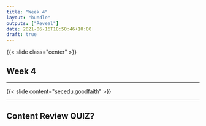 ```yaml
---
title: "Week 4"
layout: "bundle"
outputs: ["Reveal"]
date: 2021-06-16T18:50:46+10:00
draft: true
---
```


{{< slide class="center" >}}

## Week 4

---

{{< slide content="secedu.goodfaith" >}}

---

## Content Review QUIZ?

<!-- 


Topic: User Identity and Authentication  
Period: Week 2 - 3

Authentication is
- Validating the user is the identity they claim
Magic
Giving the user permissions/access based on their identity
The green padlock in the browser

Authorisation is
Validating the user is the identity they claim
Magic
- Giving the user permissions/access based on their identity
The green padlock in the browser

This is an example of
https://memeguy.com/photos/images/password-already-in-use-262036.png

Information Disclosure
Bad Programming

Add cookie monster
C is for ______

Cookies!



What is Hashing
- One way function
- Hash brown
- Easily reversed
- Encryption

What is a salt?
- 🧂
- 




What are ways to prevent 


Captcha
Account Lockout
Rate Limiting

--- -->